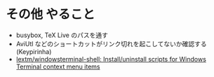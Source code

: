 # その他 やること

* busybox, TeX Live のパスを通す
* AviUtl などのショートカットがリンク切れを起こしてないか確認する (Keypirinha)
* [lextm/windowsterminal-shell: Install/uninstall scripts for Windows Terminal context menu items](https://github.com/lextm/windowsterminal-shell)